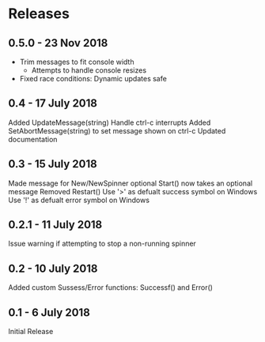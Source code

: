 # Releases

## 0.5.0 - 23 Nov 2018
* Trim messages to fit console width
  * Attempts to handle console resizes
* Fixed race conditions: Dynamic updates safe

## 0.4 - 17 July 2018
Added UpdateMessage(string)
Handle ctrl-c interrupts
Added SetAbortMessage(string) to set message shown on ctrl-c
Updated documentation

## 0.3 - 15 July 2018
Made message for New/NewSpinner optional
Start() now takes an optional message
Removed Restart()
Use '>' as defualt success symbol on Windows
Use '!' as defualt error symbol on Windows

## 0.2.1 - 11 July 2018
Issue warning if attempting to stop a non-running spinner

## 0.2 - 10 July 2018
Added custom Sussess/Error functions: Successf() and Error()

## 0.1 - 6 July 2018
Initial Release